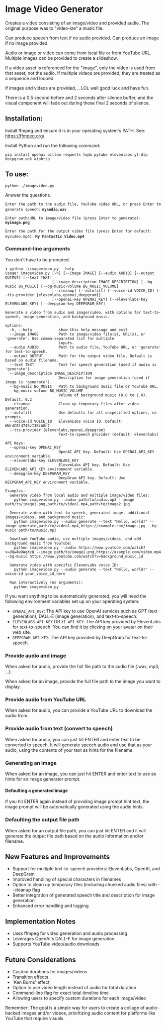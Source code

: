 # Image Video Generator
Creates a video consisting of an image/video and provided audio. The original purpose was to "video-ize" a music file.

Can produce speech from text if no audio provided. Can produce an image if no image provided. 

Audio or image or video can come from local file or from YouTube URL. Multiple images can be provided to create a slideshow. 

If a video asset is referenced for the "image", only the video is used from that asset, not the audio. If multiple videos are provided, they are treated as a sequence and looped. 

If images and videos are provided, .. LOL well good luck and have fun.

There is a 0.5 second before and 2 seconds after silence buffer, and the visual component will fade out during those final 2 seconds of silence.

## Installation:

Install ffmpeg and ensure it is in your operating system's PATH. See: https://ffmpeg.org/

Install Python and run the following command:

```_bash
pip install openai pillow requests tqdm pytube elevenlabs yt-dlp deepgram-sdk aiohttp
```

## To use:
```_bash
python ./imagevideo.py
```

Answer the questions. 

`Enter the path to the audio file, YouTube video URL, or press Enter to generate speech:` **`myaudio.wav`**

`Enter path/URL to image/video file (press Enter to generate):` **`myimage.png`**

`Enter the path for the output video file (press Enter for default: myvideo.mp4):` **`My Fantastic Video.mp4`**

### Command-line arguments

You don't have to be prompted.

```
❯ python .\imagevideo.py --help
usage: imagevideo.py [-h] [--image IMAGE] [--audio AUDIO] [--output OUTPUT] [--text TEXT]
                     [--image_description IMAGE_DESCRIPTION] [--bg-music BG_MUSIC] [--bg-music-volume BG_MUSIC_VOLUME]
                     [--cleanup] [--autofill] [--voice-id VOICE_ID] [--tts-provider {elevenlabs,openai,deepgram}]
                     [--openai-key OPENAI_KEY] [--elevenlabs-key ELEVENLABS_KEY] [--deepgram-key DEEPGRAM_KEY]

Generate a video from audio and image/video, with options for text-to-speech, image generation, and background music.

options:
  -h, --help            show this help message and exit
  --image IMAGE         Path to image/video file(s), URL(s), or 'generate'. Use comma-separated list for multiple
                        inputs.
  --audio AUDIO         Path to audio file, YouTube URL, or 'generate' for text-to-speech.
  --output OUTPUT       Path for the output video file. Default is based on audio filename.
  --text TEXT           Text for speech generation (used if audio is 'generate').
  --image_description IMAGE_DESCRIPTION
                        Description for image generation (used if image is 'generate').
  --bg-music BG_MUSIC   Path to background music file or YouTube URL.
  --bg-music-volume BG_MUSIC_VOLUME
                        Volume of background music (0.0 to 1.0). Default: 0.2
  --cleanup             Clean up temporary files after video generation.
  --autofill            Use defaults for all unspecified options, no prompts.
  --voice-id VOICE_ID   ElevenLabs voice ID. Default: WWr4C8ld745zI3BiA8n7
  --tts-provider {elevenlabs,openai,deepgram}
                        Text-to-speech provider (default: elevenlabs)

API Keys:
  --openai-key OPENAI_KEY
                        OpenAI API key. Default: Use OPENAI_API_KEY environment variable.
  --elevenlabs-key ELEVENLABS_KEY
                        ElevenLabs API key. Default: Use ELEVENLABS_API_KEY environment variable.
  --deepgram-key DEEPGRAM_KEY
                        DeepGram API key. Default: Use DEEPGRAM_API_KEY environment variable.

Examples:
  Generate video from local audio and multiple image/video files:
    python imagevideo.py --audio path/to/audio.mp3 --image path/to/image1.png,path/to/video1.mp4,path/to/image2.jpg

  Generate video with text-to-speech, generated image, additional images/videos, and background music:
    python imagevideo.py --audio generate --text "Hello, world!" --image generate,path/to/video1.mp4,https://example.com/image.jpg --bg-music path/to/music.mp3

  Download YouTube audio, use multiple images/videos, and add background music from YouTube:
    python imagevideo.py --audio https://www.youtube.com/watch?v=dQw4w9WgXcQ --image path/to/image1.png,https://example.com/video.mp4 --bg-music https://www.youtube.com/watch?v=background_music_id

  Generate video with specific ElevenLabs voice ID:
    python imagevideo.py --audio generate --text "Hello, world!" --voice-id your_voice_id_here

  Run interactively (no arguments):
    python imagevideo.py
```

If you want anything to be automatically generated, you will need the following environment variables set up on your operating system:

- `OPENAI_API_KEY`: The API key to use OpenAI services such as GPT (text generation), DALL-E (image generation), and text-to-speech.
- `ELEVENLABS_API_KEY` OR `XI_API_KEY`: The API key provided by ElevenLabs for text-to-speech. You can find it by clicking on your avatar on their web site. 
- `DEEPGRAM_API_KEY`: The API key provided by DeepGram for text-to-speech.

### Provide audio and image

When asked for audio, provide the full file path to the audio file (.wav, mp3, ...).

When asked for an image, provide the full file path to the image you want to display.

### Provide audio from YouTube URL

When asked for audio, you can provide a YouTube URL to download the audio from.

### Provide audio from text (convert to speech)

When asked for audio, you can just hit ENTER and enter text to be converted to speech. It will generate speech audio and use that as your audio, using the contents of your text as hints for the filename.

### Generating an image

When asked for an image, you can just hit ENTER and enter text to use as hints for an image generator prompt. 

#### Defaulting a generated image

If you hit ENTER again instead of providing image prompt hint text, the image prompt will be automatically generated using the audio hints.

### Defaulting the output file path

When asked for an output file path, you can just hit ENTER and it will generate the output file path based on the audio information and/or filename.

## New Features and Improvements

- Support for multiple text-to-speech providers: ElevenLabs, OpenAI, and DeepGram
- Improved handling of special characters in filenames
- Option to clean up temporary files (including chunked audio files) with --cleanup flag
- Better integration of generated speech title and description for image generation
- Enhanced error handling and logging

## Implementation Notes

- Uses ffmpeg for video generation and audio processing
- Leverages OpenAI's DALL-E for image generation
- Supports YouTube video/audio downloads

## Future Considerations

- Custom durations for images/videos
- Transition effects
- 'Ken Burns' effect
- Option to use video length instead of audio for total duration
- Command-line flag for exact total timeline time
- Allowing users to specify custom durations for each image/video

Remember: The goal is a simple way for users to create a collage of audio-backed images and/or videos, prioritizing audio content for platforms like YouTube that require visuals.
